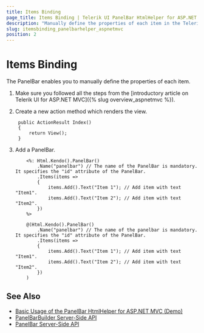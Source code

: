 ```yaml
---
title: Items Binding
page_title: Items Binding | Telerik UI PanelBar HtmlHelper for ASP.NET MVC
description: "Manually define the properties of each item in the Telerik UI PanelBar HtmlHelper for ASP.NET MVC by using the items builder."
slug: itemsbinding_panelbarhelper_aspnetmvc
position: 2
---
```


# Items Binding

The PanelBar enables you to manually define the properties of each item.

1. Make sure you followed all the steps from the [introductory article on Telerik UI for ASP.NET MVC]({% slug overview_aspnetmvc %}).
1. Create a new action method which renders the view.

        public ActionResult Index()
        {
            return View();
        }

1. Add a PanelBar.

    ```ASPX
        <%: Html.Kendo().PanelBar()
            .Name("panelbar") // The name of the PanelBar is mandatory. It specifies the "id" attribute of the PanelBar.
            .Items(items =>
            {
                items.Add().Text("Item 1"); // Add item with text "Item1".
                items.Add().Text("Item 2"); // Add item with text "Item2".
            })
        %>
    ```
    ```Razor
        @(Html.Kendo().PanelBar()
            .Name("panelbar") // The name of the panelbar is mandatory. It specifies the "id" attribute of the PanelBar.
            .Items(items =>
            {
                items.Add().Text("Item 1"); // Add item with text "Item1".
                items.Add().Text("Item 2"); // Add item with text "Item2".
            })
        )
    ```

## See Also

* [Basic Usage of the PanelBar HtmlHelper for ASP.NET MVC (Demo)](https://demos.telerik.com/aspnet-mvc/panelbar)
* [PanelBarBuilder Server-Side API](http://docs.telerik.com/aspnet-mvc/api/Kendo.Mvc.UI.Fluent/PanelBarBuilder)
* [PanelBar Server-Side API](/api/panelbar)
